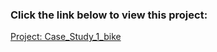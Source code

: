 
### Click the link below to view this project:

[Project: Case_Study_1_bike](https://htmlpreview.github.io/?https://github.com/faqiangwu/showcases/blob/main/google_data_analytics_capstone_case_study_1_bike/case_study_1_bike.html)
